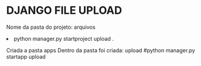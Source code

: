 # DJANGO FILE UPLOAD

Nome da pasta do projeto: arquivos
<li>python manager.py startproject upload .</li>

Criada a pasta apps
Dentro da pasta foi criada: upload
#python manager.py startapp upload


